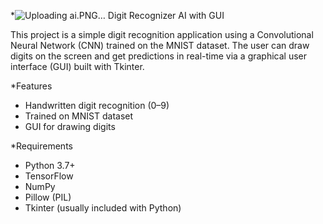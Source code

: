 *![Uploading ai.PNG…]()
Digit Recognizer AI with GUI 

This project is a simple digit recognition application using a Convolutional Neural Network (CNN) trained on the MNIST dataset. The user can draw digits on the screen 
and get predictions in real-time via a graphical user interface (GUI) built with Tkinter.

*Features

- Handwritten digit recognition (0–9)
- Trained on MNIST dataset
- GUI for drawing digits

*Requirements

- Python 3.7+
- TensorFlow
- NumPy
- Pillow (PIL)
- Tkinter (usually included with Python)
